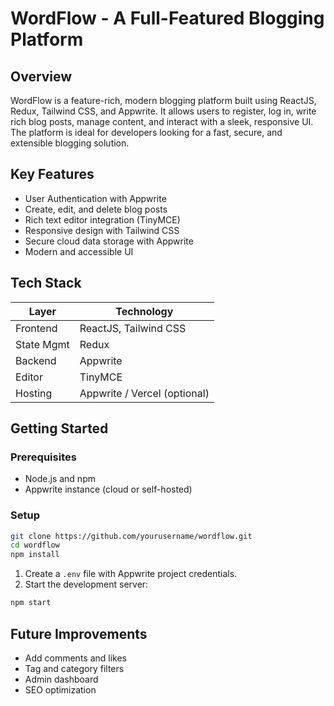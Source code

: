 # WordFlow - A Full-Featured Blogging Platform

## Overview
WordFlow is a feature-rich, modern blogging platform built using ReactJS, Redux, Tailwind CSS, and Appwrite. It allows users to register, log in, write rich blog posts, manage content, and interact with a sleek, responsive UI. The platform is ideal for developers looking for a fast, secure, and extensible blogging solution.

## Key Features
- User Authentication with Appwrite
- Create, edit, and delete blog posts
- Rich text editor integration (TinyMCE)
- Responsive design with Tailwind CSS
- Secure cloud data storage with Appwrite
- Modern and accessible UI

## Tech Stack
| Layer       | Technology                  |
|-------------|-----------------------------|
| Frontend    | ReactJS, Tailwind CSS       |
| State Mgmt  | Redux                       |
| Backend     | Appwrite                    |
| Editor      | TinyMCE                     |
| Hosting     | Appwrite / Vercel (optional)|

## Getting Started

### Prerequisites
- Node.js and npm
- Appwrite instance (cloud or self-hosted)

### Setup
```bash
git clone https://github.com/yourusername/wordflow.git
cd wordflow
npm install
```

1. Create a `.env` file with Appwrite project credentials.
2. Start the development server:
```bash
npm start
```

## Future Improvements
- Add comments and likes
- Tag and category filters
- Admin dashboard
- SEO optimization
